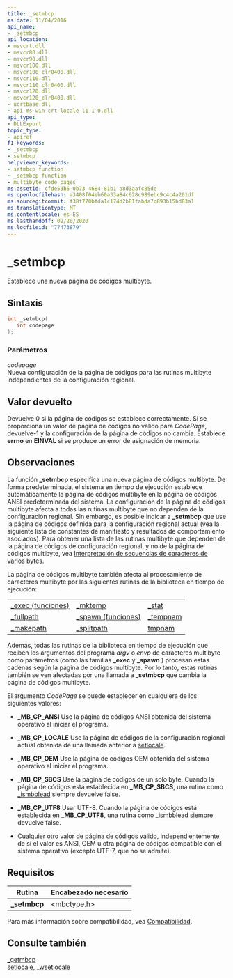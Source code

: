 ```yaml
---
title: _setmbcp
ms.date: 11/04/2016
api_name:
- _setmbcp
api_location:
- msvcrt.dll
- msvcr80.dll
- msvcr90.dll
- msvcr100.dll
- msvcr100_clr0400.dll
- msvcr110.dll
- msvcr110_clr0400.dll
- msvcr120.dll
- msvcr120_clr0400.dll
- ucrtbase.dll
- api-ms-win-crt-locale-l1-1-0.dll
api_type:
- DLLExport
topic_type:
- apiref
f1_keywords:
- _setmbcp
- setmbcp
helpviewer_keywords:
- setmbcp function
- _setmbcp function
- multibyte code pages
ms.assetid: cfde53b5-0b73-4684-81b1-a8d3aafc85de
ms.openlocfilehash: a3408f04eb60a33a84c628c989ebc9c4c4a261df
ms.sourcegitcommit: f38f770bfda1c174d2b81fabda7c893b15bd83a1
ms.translationtype: MT
ms.contentlocale: es-ES
ms.lasthandoff: 02/20/2020
ms.locfileid: "77473879"
---
```

# <a name="_setmbcp"></a>_setmbcp

Establece una nueva página de códigos multibyte.

## <a name="syntax"></a>Sintaxis

```C
int _setmbcp(
   int codepage
);
```

### <a name="parameters"></a>Parámetros

*codepage*<br/>
Nueva configuración de la página de códigos para las rutinas multibyte independientes de la configuración regional.

## <a name="return-value"></a>Valor devuelto

Devuelve 0 si la página de códigos se establece correctamente. Si se proporciona un valor de página de códigos no válido para *CodePage*, devuelve-1 y la configuración de la página de códigos no cambia. Establece **errno** en **EINVAL** si se produce un error de asignación de memoria.

## <a name="remarks"></a>Observaciones

La función **_setmbcp** especifica una nueva página de códigos multibyte. De forma predeterminada, el sistema en tiempo de ejecución establece automáticamente la página de códigos multibyte en la página de códigos ANSI predeterminada del sistema. La configuración de la página de códigos multibyte afecta a todas las rutinas multibyte que no dependen de la configuración regional. Sin embargo, es posible indicar a **_setmbcp** que use la página de códigos definida para la configuración regional actual (vea la siguiente lista de constantes de manifiesto y resultados de comportamiento asociados). Para obtener una lista de las rutinas multibyte que dependen de la página de códigos de configuración regional, y no de la página de códigos multibyte, vea [Interpretación de secuencias de caracteres de varios bytes](../../c-runtime-library/interpretation-of-multibyte-character-sequences.md).

La página de códigos multibyte también afecta al procesamiento de caracteres multibyte por las siguientes rutinas de la biblioteca en tiempo de ejecución:

||||
|-|-|-|
|[_exec (funciones)](../../c-runtime-library/exec-wexec-functions.md)|[_mktemp](mktemp-wmktemp.md)|[_stat](stat-functions.md)|
|[_fullpath](fullpath-wfullpath.md)|[_spawn (funciones)](../../c-runtime-library/spawn-wspawn-functions.md)|[_tempnam](tempnam-wtempnam-tmpnam-wtmpnam.md)|
|[_makepath](makepath-wmakepath.md)|[_splitpath](splitpath-wsplitpath.md)|[tmpnam](tempnam-wtempnam-tmpnam-wtmpnam.md)|

Además, todas las rutinas de la biblioteca en tiempo de ejecución que reciben los argumentos del programa *argv* o *envp* de caracteres multibyte como parámetros (como las familias **_exec** y **_spawn** ) procesan estas cadenas según la página de códigos multibyte. Por lo tanto, estas rutinas también se ven afectadas por una llamada a **_setmbcp** que cambia la página de códigos multibyte.

El argumento *CodePage* se puede establecer en cualquiera de los siguientes valores:

- **_MB_CP_ANSI** Use la página de códigos ANSI obtenida del sistema operativo al iniciar el programa.

- **_MB_CP_LOCALE** Use la página de códigos de la configuración regional actual obtenida de una llamada anterior a [setlocale](setlocale-wsetlocale.md).

- **_MB_CP_OEM** Use la página de códigos OEM obtenida del sistema operativo al iniciar el programa.

- **_MB_CP_SBCS** Use la página de códigos de un solo byte. Cuando la página de códigos está establecida en **_MB_CP_SBCS**, una rutina como [_ismbblead](ismbblead-ismbblead-l.md) siempre devuelve false.

- **_MB_CP_UTF8** Usar UTF-8.  Cuando la página de códigos está establecida en **_MB_CP_UTF8**, una rutina como [_ismbblead](ismbblead-ismbblead-l.md) siempre devuelve false.

- Cualquier otro valor de página de códigos válido, independientemente de si el valor es ANSI, OEM u otra página de códigos compatible con el sistema operativo (excepto UTF-7, que no se admite).

## <a name="requirements"></a>Requisitos

|Rutina|Encabezado necesario|
|-------------|---------------------|
|**_setmbcp**|\<mbctype.h>|

Para más información sobre compatibilidad, vea [Compatibilidad](../../c-runtime-library/compatibility.md).

## <a name="see-also"></a>Consulte también

[_getmbcp](getmbcp.md)<br/>
[setlocale, _wsetlocale](setlocale-wsetlocale.md)<br/>
